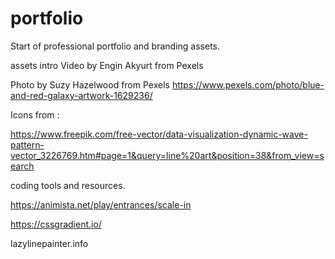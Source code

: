 # portfolio
Start of professional portfolio and branding assets. 

assets
intro
Video by Engin Akyurt from Pexels

Photo by Suzy Hazelwood from Pexels
https://www.pexels.com/photo/blue-and-red-galaxy-artwork-1629236/

Icons from : 

https://www.freepik.com/free-vector/data-visualization-dynamic-wave-pattern-vector_3226769.htm#page=1&query=line%20art&position=38&from_view=search



coding tools and resources.

https://animista.net/play/entrances/scale-in

https://cssgradient.io/

lazylinepainter.info



